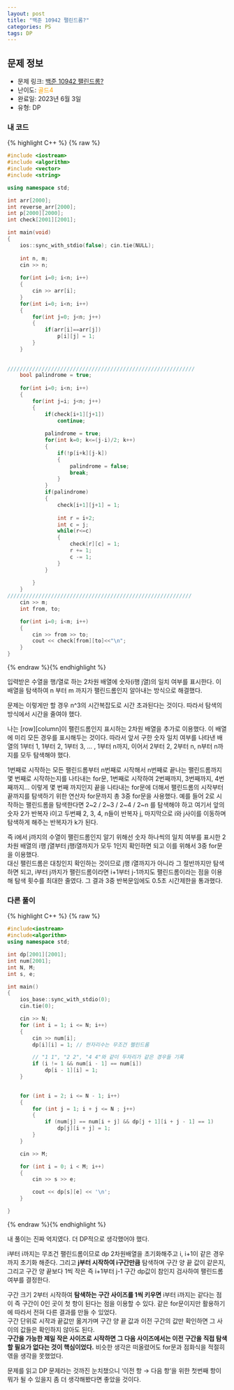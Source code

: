 ```yaml
---
layout: post
title: "백준 10942 팰린드롬?"
categories: PS
tags: DP
---
```


## 문제 정보
- 문제 링크: [백준 10942 팰린드롬?](https://www.acmicpc.net/problem/10942)
- 난이도: <span style="color:#FFA500">골드4</span>
- 완료일: 2023년 6월 3일
- 유형: DP

### 내 코드

{% highlight C++ %} {% raw %}
```C++
#include <iostream>
#include <algorithm>
#include <vector>
#include <string>

using namespace std;

int arr[2000];
int reverse_arr[2000];
int p[2000][2000];
int check[2001][2001];

int main(void)
{
	ios::sync_with_stdio(false); cin.tie(NULL);
	
	int n, m; 
	cin >> n;
	
	for(int i=0; i<n; i++)
	{
		cin >> arr[i];
	}
	for(int i=0; i<n; i++)
	{
		for(int j=0; j<n; j++)
		{
			if(arr[i]==arr[j])
				p[i][j] = 1;
		}
	}
	
	
////////////////////////////////////////////////////////////
	bool palindrome = true;
	
	for(int i=0; i<n; i++)
	{
		for(int j=i; j<n; j++) 
		{
			if(check[i+1][j+1])
				continue;
			
			palindrome = true;
			for(int k=0; k<=(j-i)/2; k++)
			{
				if(!p[i+k][j-k])
				{
					palindrome = false;
					break;
				}
			}
			if(palindrome)
			{
				check[i+1][j+1] = 1;
				
				int r = i+2; 
				int c = j;
				while(r<=c)
				{
					check[r][c] = 1;	
					r += 1;
					c -= 1;
				}
			}
				
		}
	}
///////////////////////////////////////////////////////////
	cin >> m;
	int from, to;

	for(int i=0; i<m; i++)
	{
		cin >> from >> to;
		cout << check[from][to]<<"\n";
	}
}
```
{% endraw %}{% endhighlight %}

입력받은 수열을 행/열로 하는 2차원 배열에 숫자(i행 j열)의 일치 여부를 표시한다. 이 배열을 탐색하여 n 부터 m 까지가 팰린드롬인지 알아내는 방식으로 해결했다.

문제는 이렇게만 할 경우 n^3의 시간복잡도로 시간 초과된다는 것이다. 따라서 탐색의 방식에서 시간을 줄여야 했다. 

나는 [row][column]이 팰린드롬인지 표시하는 2차원 배열을 추가로 이용했다. 이 배열에 미리 모든 경우를 표시해두는 것이다. 따라서 앞서 구한 숫자 일치 여부를 나타낸 배열의 1부터 1, 1부터 2, 1부터 3, … , 1부터 n까지, 이어서 2부터 2, 2부터 n, n부터 n까지를 모두 탐색해야 했다. 

1번째로 시작하는 모든 팰린드롬부터 n번째로 시작해서 n번째로 끝나는 팰린드롬까지 몇 번째로 시작하는지를 나타내는 for문, 1번째로 시작하여 2번째까지, 3번째까지, 4번째까지… 이렇게 몇 번째 까지인지 끝을 나타내는 for문에 더해서 팰린드롬의 시작부터 끝까지를 탐색하기 위한 연산자 for문까지 총 3중 for문을 사용했다. 예를 들어 2로 시작하는 팰린드롬을 탐색한다면 2~2 / 2~3 / 2~4 / 2~n 를 탐색해야 하고 여기서 앞의 숫자 2가 반복자 i이고 두번째 2, 3, 4, n들이 반복자 j, 마지막으로 i와 j사이를 이동하며 탐색하게 해주는 반복자가 k가 된다.

즉 i에서 j까지의 수열이 팰린드롬인지 알기 위해선 숫자 하나씩의 일치 여부를 표시한 2차원 배열의 i행 j열부터 j행i열까지가 모두 1인지 확인하면 되고 이를 위해서 3중 for문을 이용했다.   
대신 팰린드롬은 대칭인지 확인하는 것이므로 j행 i열까지가 아니라 그 절반까지만 탐색하면 되고, i부터 j까지가 팰린드롬이라면 i+1부터 j-1까지도 팰린드롬이라는 점을 이용해 탐색 횟수를 최대한 줄였다. 그 결과 3중 반복문임에도 0.5초 시간제한을 통과했다.  

### 다른 풀이

{% highlight C++ %} {% raw %}
```C++
#include<iostream>
#include<algorithm>
using namespace std;

int dp[2001][2001];
int num[2001];
int N, M;
int s, e;

int main()
{
	ios_base::sync_with_stdio(0);
	cin.tie(0);

	cin >> N;
	for (int i = 1; i <= N; i++)
	{
		cin >> num[i];
		dp[i][i] = 1; // 한자리수는 무조건 펠린드롬

		// "1 1", "2 2", "4 4"와 같이 두자리가 같은 경우들 기록
		if (i != 1 && num[i - 1] == num[i]) 
			dp[i - 1][i] = 1;
	}
		

	for (int i = 2; i <= N - 1; i++)
	{
		for (int j = 1; i + j <= N ; j++)
		{
			if (num[j] == num[i + j] && dp[j + 1][i + j - 1] == 1)
				dp[j][i + j] = 1;
		}
	}

	cin >> M;

	for (int i = 0; i < M; i++)
	{
		cin >> s >> e;

		cout << dp[s][e] << '\n';
	}

}
```
{% endraw %}{% endhighlight %}

내 풀이는 진짜 억지였다. 더 DP적으로 생각했어야 했다.

i부터 i까지는 무조건 팰린드롬이므로 dp 2차원배열을 초기화해주고 i, i+1이 같은 경우까지 초기화 해준다. 그리고 **j부터 시작하여 i구간만큼** 탐색하며 구간 양 끝 값이 같은지, 그리고 구간 양 끝보다 1씩 작은 즉 i+1부터 j-1 구간 dp값이 참인지 검사하여 팰린드롬 여부를 결정한다.

구간 크기 2부터 시작하여 **탐색하는 구간 사이즈를 1씩 키우면** i부터 i까지는 같다는 점이 즉 구간이 0인 곳이 첫 항이 된다는 점을 이용할 수 있다. 같은 for문이지만 활용하기에 따라서 전혀 다른 결과를 만들 수 있었다.   
구간 단위로 시작과 끝값만 옮겨가며 구간 양 끝 값과 이전 구간의 값만 확인하면 그 사이의 값들은 확인하지 않아도 된다.   
**구간을 가능한 제일 작은 사이즈로 시작하면 그 다음 사이즈에서는 이전 구간을 직접 탐색할 필요가 없다는 것이 핵심이었다.** 비슷한 생각은 떠올렸어도 for문과 점화식을 적절히 엮을 생각을 못했었다.

문제를 읽고 DP 문제라는 것까진 눈치챘으니 ‘이전 항 → 다음 항’을 위한 첫번째 항이 뭐가 될 수 있을지 좀 더 생각해봤다면 좋았을 것이다.
